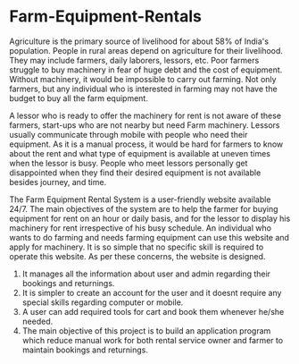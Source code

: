 # Farm-Equipment-Rentals

Agriculture is the primary source of livelihood for about 58% of India&#39;s
population. People in rural areas depend on agriculture for their livelihood. They may
include farmers, daily laborers, lessors, etc. Poor farmers struggle to buy machinery in
fear of huge debt and the cost of equipment. Without machinery, it would be
impossible to carry out farming. Not only farmers, but any individual who is
interested in farming may not have the budget to buy all the farm equipment.

A lessor who is ready to offer the machinery for rent is not aware of
these farmers, start-ups who are not nearby but need Farm machinery. Lessors usually
communicate through mobile with people who need their equipment. As it is a manual
process, it would be hard for farmers to know about the rent and what type of
equipment is available at uneven times when the lessor is busy. People who meet
lessors personally get disappointed when they find their desired equipment is not
available besides journey, and time.

The Farm Equipment Rental System is a user-friendly website
available 24/7. The main objectives of the system are to help the farmer for buying
equipment for rent on an hour or daily basis, and for the lessor to display his
machinery for rent irrespective of his busy schedule. An individual who wants to do
farming and needs farming equipment can use this website and apply for machinery.
It is so simple that no specific skill is required to operate this website. As per these
concerns, the website is designed.

1. It manages all the information about user and admin regarding their bookings
   and returnings.
2. It is simpler to create an account for the user and it doesnt require any special
   skills regarding computer or mobile.
3. A user can add required tools for cart and book them whenever he/she needed.
4. The main objective of this project is to build an application program which
   reduce manual work for both rental service owner and farmer to maintain
   bookings and returnings.
